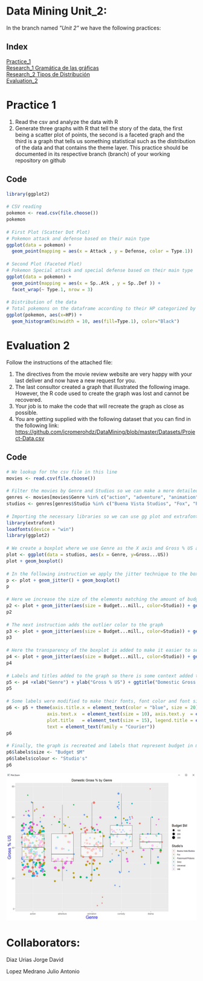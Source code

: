 # Data Mining Unit_2:

In the branch named _"Unit 2"_ we have the following practices:

## Index

[Practice_1](https://github.com/JDavidDiaz/DataMining/blob/Unit_2/Practices/Practice_1.R)   
[Research_1 Gramática de las gráficas](https://github.com/JDavidDiaz/DataMining/blob/Unit_2/Investigations/Investigaci%C3%B3n_1%20-%20Gram%C3%A1tica%20de%20las%20gr%C3%A1ficas.pdf)   
[Research_2 Tipos de Distribución](https://github.com/JDavidDiaz/DataMining/blob/Unit_2/Investigations/Investigaci%C3%B3n-2_-Tipos-de-Distribuci%C3%B3n.pdf)   
[Evaluation_2](https://github.com/JDavidDiaz/DataMining/blob/Unit_2/Evaluation/Test_2_v1.R)

# Practice 1

1. Read the csv and analyze the data with R
3. Generate three graphs with R that tell the story of the data, the first being a scatter plot of points,
the second is a faceted graph and the third is a graph that tells us something statistical such as the distribution of the data and that contains the theme layer.
This practice should be documented in its respective branch (branch) of your working repository on github

## Code

```r
library(ggplot2)

# CSV reading
pokemon <- read.csv(file.choose())
pokemon

# First Plot (Scatter Dot Plot)
# Pokemon attack and defense based on their main type 
ggplot(data = pokemon) +
  geom_point(mapping = aes(x = Attack , y = Defense, color = Type.1))

# Second Plot (Faceted Plot)
# Pokemon Special attack and special defense based on their main type
ggplot(data = pokemon) +
  geom_point(mapping = aes(x = Sp..Atk , y = Sp..Def )) +
  facet_wrap(~ Type.1, nrow = 3)

# Distribution of the data
# Total pokemons on the dataframe according to their HP categorized by their main type
ggplot(pokemon, aes(x=HP)) + 
  geom_histogram(binwidth = 10, aes(fill=Type.1), color="Black")
```

# Evaluation 2

Follow the instructions of the attached file:
1. The directives from the movie review website are very happy with your last deliver and now have a new request for you.
2. The last consultor created a graph that illustrated the following image. However, the R code used to create the graph was lost and cannot be recovered.
3. Your job is to make the code that will recreate the graph as close as possible.
4. You are getting supplied with the following dataset that you can find in the following link: https://github.com/jcromerohdz/DataMining/blob/master/Datasets/Project-Data.csv

## Code

```r
# We lookup for the csv file in this line
movies <- read.csv(file.choose())

# Filter the movies by Genre and Studios so we can make a more detailed plot
genres <- movies[movies$Genre %in% c("action", "adventure", "animation", "comedy", "drama"),]
studios <- genres[genres$Studio %in% c("Buena Vista Studios", "Fox", "Paramount Pictures", "Sony", "Universal", "WB"),]

# Importing the necessary libraries so we can use gg plot and extrafont packages to pimp the graph
library(extrafont)
loadfonts(device = "win")
library(ggplot2)

# We create a boxplot where we use Genre as the X axis and Gross % US as the Y axis 
plot <- ggplot(data = studios, aes(x = Genre, y=Gross...US))
plot + geom_boxplot()

# In the following instruction we apply the jitter technique to the boxplot so we can see a more clear amount of elements in the boxplot
p <- plot + geom_jitter() + geom_boxplot()
p

# Here we increase the size of the elements matching the amount of budget in mill that they have and also color them acording to the studio they belong to.
p2 <- plot + geom_jitter(aes(size = Budget...mill., color=Studio)) + geom_boxplot()
p2

# The next instruction adds the outlier color to the graph
p3 <- plot + geom_jitter(aes(size = Budget...mill., color=Studio)) + geom_boxplot(outlier.colour = NA)
p3

# Here the transparency of the boxplot is added to make it easier to see if is overlayed with the elements (dots).
p4 <- plot + geom_jitter(aes(size = Budget...mill., color=Studio)) + geom_boxplot(alpha=0.6, outlier.colour = NA)
p4 

# Labels and titles added to the graph so there is some context added to it.
p5 <- p4 +xlab("Genre") + ylab("Gross % US") + ggtitle("Domestic Gross % by Genre") + theme(plot.title = element_text(hjust = 0.5))
p5

# Some labels were modified to make their fonts, font color and font sizes more similar to the graph that we are trying to recreate.
p6 <- p5 + theme(axis.title.x = element_text(color = "blue", size = 20), axis.title.y = element_text(color = "blue", size = 20),
               axis.text.x  = element_text(size = 10), axis.text.y  = element_text(size = 10),
               plot.title   = element_text(size = 15), legend.title = element_text(size = 15), 
               text = element_text(family = "Courier"))
p6

# Finally, the graph is recreated and labels that represent budget in millions and studios are modified to make them a bit more readable. 
p6$labels$size <- "Budget $M"
p6$labels$colour <- "Studio's"
p6
```
![imagen](https://github.com/JDavidDiaz/DataMining/blob/Unit_2/Evaluation/Plot_Test.JPG)
# **Collaborators:**

Diaz Urias Jorge David

Lopez Medrano Julio Antonio